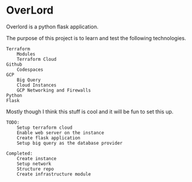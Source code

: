 # OverLord

Overlord is a python flask application.

The purpose of this project is to learn and test the following technologies.

    Terraform
        Modules
        Terraform Cloud
    Github
        Codespaces
    GCP
        Big Query
        Cloud Instances
        GCP Networking and Firewalls
    Python
    Flask

Mostly though I think this stuff is cool and it will be fun to set this up.


    TODO: 
        Setup terraform cloud
        Enable web server on the instance
        Create flask application
        Setup big query as the database provider

    Completed:
        Create instance
        Setup network
        Structure repo
        Create infrastructure module